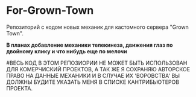 # For-Grown-Town

Репозиторий с кодом новых механик для кастомного сервера "Grown Town".

**В планах добавление механики телекинеза, движения глаз по двойному клику и что нибудь еще по мелочи**

#ВЕСЬ КОД В ЭТОМ РЕПОЗИОРИИ НЕ МОЖЕТ БЫТЬ ИСПОЛЬЗОВАН ДЛЯ КОМЕРЧИСКИЙ ПРОЕКТОВ, А ТАК ЖЕ Я СОХРАНЯЮ АВТОРСКОЕ ПРАВО НА ДАННЫЕ МЕХАНИКИ И В СЛУЧАЕ ИХ 'ВОРОВСТВА' ВЫ ДОЛЖНЫ БУДИТЕ УКАЗАТЬ МЕНЯ В СПИСКЕ КАНТРИБЬЮТЕРОВ ПРОЕКТА.
